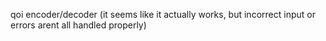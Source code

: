 qoi encoder/decoder (it seems like it actually works, but incorrect input or errors arent all handled properly)
